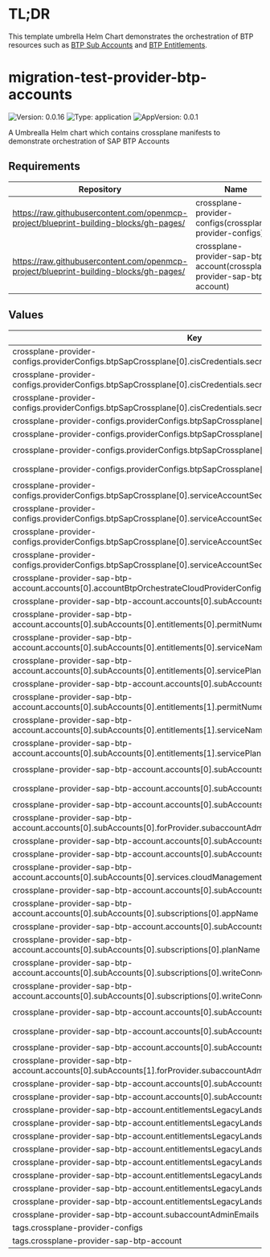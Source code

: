 # TL;DR
This template umbrella Helm Chart demonstrates the orchestration of BTP resources such as [BTP Sub Accounts](https://learning.sap.com/learning-journeys/introducing-cloud-security-on-sap-business-technology-platform/using-global-accounts-and-subaccounts_fc42dbb5-5c5b-4903-a3f6-fed3d7f5ee22) and [BTP Entitlements](https://help.sap.com/docs/btp/sap-business-technology-platform/managing-entitlements-and-quotas-using-cockpit?locale=322080db84734e9b8812ede13703b83c.html).

# migration-test-provider-btp-accounts

![Version: 0.0.16](https://img.shields.io/badge/Version-0.0.16-informational?style=flat-square) ![Type: application](https://img.shields.io/badge/Type-application-informational?style=flat-square) ![AppVersion: 0.0.1](https://img.shields.io/badge/AppVersion-0.0.1-informational?style=flat-square)

A Umbrealla Helm chart which contains crossplane manifests to demonstrate orchestration of SAP BTP Accounts

## Requirements

| Repository | Name | Version |
|------------|------|---------|
|  https://raw.githubusercontent.com/openmcp-project/blueprint-building-blocks/gh-pages/ | crossplane-provider-configs(crossplane-provider-configs) | 0.0.15 |
|  https://raw.githubusercontent.com/openmcp-project/blueprint-building-blocks/gh-pages/ | crossplane-provider-sap-btp-account(crossplane-provider-sap-btp-account) | 0.0.2 |

## Values

| Key | Type | Default | Description |
|-----|------|---------|-------------|
| crossplane-provider-configs.providerConfigs.btpSapCrossplane[0].cisCredentials.secretRef.key | string | `"data"` |  |
| crossplane-provider-configs.providerConfigs.btpSapCrossplane[0].cisCredentials.secretRef.name | string | `"cis-provider-secret"` |  |
| crossplane-provider-configs.providerConfigs.btpSapCrossplane[0].cisCredentials.secretRef.namespace | string | `"default"` |  |
| crossplane-provider-configs.providerConfigs.btpSapCrossplane[0].cisCredentials.source | string | `"Secret"` |  |
| crossplane-provider-configs.providerConfigs.btpSapCrossplane[0].cliServerUrl | string | `"https://cli.btp.cloud.sap"` |  |
| crossplane-provider-configs.providerConfigs.btpSapCrossplane[0].globalAccountSubDomain | string | `"b81eca48-daa3-4515-951c-f499da5d64d5"` |  |
| crossplane-provider-configs.providerConfigs.btpSapCrossplane[0].providerConfigRefName | string | `"btp-account-mcp-blueprints"` |  |
| crossplane-provider-configs.providerConfigs.btpSapCrossplane[0].serviceAccountSecret.secretRef.key | string | `"credentials"` |  |
| crossplane-provider-configs.providerConfigs.btpSapCrossplane[0].serviceAccountSecret.secretRef.name | string | `"sa-provider-secret"` |  |
| crossplane-provider-configs.providerConfigs.btpSapCrossplane[0].serviceAccountSecret.secretRef.namespace | string | `"default"` |  |
| crossplane-provider-configs.providerConfigs.btpSapCrossplane[0].serviceAccountSecret.source | string | `"Secret"` |  |
| crossplane-provider-sap-btp-account.accounts[0].accountBtpOrchestrateCloudProviderConfigRefName | string | `"btp-account-mcp-blueprints"` |  |
| crossplane-provider-sap-btp-account.accounts[0].subAccounts[0].entitlements[0].name | string | `"auditlog-viewer"` |  |
| crossplane-provider-sap-btp-account.accounts[0].subAccounts[0].entitlements[0].permitNumericQuota | bool | `false` |  |
| crossplane-provider-sap-btp-account.accounts[0].subAccounts[0].entitlements[0].serviceName | string | `"auditlog-viewer"` |  |
| crossplane-provider-sap-btp-account.accounts[0].subAccounts[0].entitlements[0].servicePlanName | string | `"free"` |  |
| crossplane-provider-sap-btp-account.accounts[0].subAccounts[0].entitlements[1].name | string | `"cis-local"` |  |
| crossplane-provider-sap-btp-account.accounts[0].subAccounts[0].entitlements[1].permitNumericQuota | bool | `false` |  |
| crossplane-provider-sap-btp-account.accounts[0].subAccounts[0].entitlements[1].serviceName | string | `"cis"` |  |
| crossplane-provider-sap-btp-account.accounts[0].subAccounts[0].entitlements[1].servicePlanName | string | `"local"` |  |
| crossplane-provider-sap-btp-account.accounts[0].subAccounts[0].forProvider.description | string | `"Sub Account managed by MCP & IaD from MCP #2"` |  |
| crossplane-provider-sap-btp-account.accounts[0].subAccounts[0].forProvider.displayName | string | `"MCP #1 Blueprint Sub-Account #1"` |  |
| crossplane-provider-sap-btp-account.accounts[0].subAccounts[0].forProvider.region | string | `""` |  |
| crossplane-provider-sap-btp-account.accounts[0].subAccounts[0].forProvider.subaccountAdmins | list | `[]` |  |
| crossplane-provider-sap-btp-account.accounts[0].subAccounts[0].forProvider.subdomain | string | `"blueprint-test-1"` |  |
| crossplane-provider-sap-btp-account.accounts[0].subAccounts[0].name | string | `"subAccount1"` |  |
| crossplane-provider-sap-btp-account.accounts[0].subAccounts[0].services.cloudManagement | bool | `true` |  |
| crossplane-provider-sap-btp-account.accounts[0].subAccounts[0].services.serviceManager | bool | `true` |  |
| crossplane-provider-sap-btp-account.accounts[0].subAccounts[0].subscriptions[0].appName | string | `"auditlog-viewer"` |  |
| crossplane-provider-sap-btp-account.accounts[0].subAccounts[0].subscriptions[0].name | string | `"auditlog-viewer"` |  |
| crossplane-provider-sap-btp-account.accounts[0].subAccounts[0].subscriptions[0].planName | string | `"free"` |  |
| crossplane-provider-sap-btp-account.accounts[0].subAccounts[0].subscriptions[0].writeConnectionSecretToRef.name | string | `"auditlog-viewer"` |  |
| crossplane-provider-sap-btp-account.accounts[0].subAccounts[0].subscriptions[0].writeConnectionSecretToRef.namespace | string | `"default"` |  |
| crossplane-provider-sap-btp-account.accounts[0].subAccounts[1].forProvider.description | string | `"Sub Account managed by MCP & IaD from MCP #2 new"` |  |
| crossplane-provider-sap-btp-account.accounts[0].subAccounts[1].forProvider.displayName | string | `"MCP #1 Blueprint Sub-Account #2"` |  |
| crossplane-provider-sap-btp-account.accounts[0].subAccounts[1].forProvider.region | string | `""` |  |
| crossplane-provider-sap-btp-account.accounts[0].subAccounts[1].forProvider.subaccountAdmins | list | `[]` |  |
| crossplane-provider-sap-btp-account.accounts[0].subAccounts[1].forProvider.subdomain | string | `"blueprint-test-2"` |  |
| crossplane-provider-sap-btp-account.accounts[0].subAccounts[1].name | string | `"subAccount2"` |  |
| crossplane-provider-sap-btp-account.entitlementsLegacyLandscape[0].name | string | `"auditlog-viewer"` |  |
| crossplane-provider-sap-btp-account.entitlementsLegacyLandscape[0].permitNumericQuota | bool | `false` |  |
| crossplane-provider-sap-btp-account.entitlementsLegacyLandscape[0].serviceName | string | `"auditlog-viewer"` |  |
| crossplane-provider-sap-btp-account.entitlementsLegacyLandscape[0].servicePlanName | string | `"free"` |  |
| crossplane-provider-sap-btp-account.entitlementsLegacyLandscape[1].name | string | `"cis-local"` |  |
| crossplane-provider-sap-btp-account.entitlementsLegacyLandscape[1].permitNumericQuota | bool | `false` |  |
| crossplane-provider-sap-btp-account.entitlementsLegacyLandscape[1].serviceName | string | `"cis"` |  |
| crossplane-provider-sap-btp-account.entitlementsLegacyLandscape[1].servicePlanName | string | `"local"` |  |
| crossplane-provider-sap-btp-account.subaccountAdminEmails | list | `[]` |  |
| tags.crossplane-provider-configs | bool | `true` |  |
| tags.crossplane-provider-sap-btp-account | bool | `true` |  |

